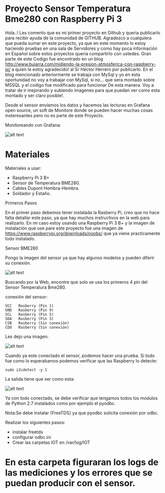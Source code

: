 #  Proyecto Sensor Temperatura Bme280 con Raspberry Pi 3

Hola..! Les comento que es mi primer proyecto en Github y queria publicarlo para recibir ayuda de la comunidad de GITHUB.
Agradezco a cualquiera que pueda sumar en este proyecto, ya que en este momento lo estoy haciendo pruebas en una sala de Servidores y como hay poca información en Español sobre estos proyectos queria compartirlo con ustedes.
Gran parte de este Codigo fue encontrado en un blog http://www.bujarra.com/midiendo-la-presion-atmosferica-con-raspberry-pi/ a quien le estoy agradecido! al Sr Héctor Herrero por publicarlo.
En el blog mencionado anteriormente se trabaja con MySql y yo en esta oportunidad no voy a trabajar con MySql, si no... que sera montado sobre MSSQL y el codigo fue modificado para funcionar De esta manera.
Voy a tratar de ir mejorando y subiendo imagenes para que puedan ver como esta montado y ser claro posible!.


Desde el sensor envíamos los datos y hacemos las lecturas en Grafana open source, un soft de Monitore donde se pueden hacer muchas cosas insteresantes pero no es parte de este Proyecto.

Monitoreando con Grafana:

![alt text](https://github.com/ivoxdavanzo/SensorTemperaturaBme280/blob/master/Imagenes/MonitorGrafana.JPG)

Materiales
===========

Materiales a usar:

- Raspberry Pi 3 B+
- Sensor de Temperatura BME280.
- Cables Dupont Hembra-Hembra.
- Soldador y Estaño.


Primeros Pasos

En el primer paso debemos tener instalada la Rasberry Pi, creo que no hace falta detallar este paso, ya que hay muchos instructivos en la web para realizarlo.
En mi caso estoy usando una Raspberry Pi 3 B+ y la imagen de instalación que use pare este proyecto fue una imagen de https://www.raspberrypi.org/downloads/noobs/ que ya viene practicamente todo instalado.

Sensor BME280

Pongo la imagen del sensor ya que hay algunos modelos y pueden diferir su conexión.

![alt text](https://github.com/ivoxdavanzo/SensorTemperaturaBme280/blob/master/Imagenes/CapturaSensorBME280.JPG)

Buscando por la Web, encontre que solo se usa los primeros 4 pin del Sensor Temperatura Bme280.

conexión del sensor:

```
VCC   Rasberry (Pin 1)
GND   Rasberry (Pin 9)
SCL   Rasberry (Pin 5)
SDA   Rasberry (Pin 3)
CSB   Rasberry (Sin conexión)
CDO   Rasberry (Sin conexión)
```
Les dejo una imagen:

![alt text](https://github.com/ivoxdavanzo/SensorTemperaturaBme280/blob/master/Imagenes/Configuraci%C3%B3n%20pin.JPG)

Cuando ya este conectado el sensor, podemos hacer una prueba. Si todo fue como lo esperabamos podemos verificar que las Raspberry lo detecte:
```
sudo i2cdetect -y 1
```

La salida tiene que ser como esta:

![alt text](https://github.com/ivoxdavanzo/SensorTemperaturaBme280/blob/master/Imagenes/Inkedi2cdetect_LI.jpg)

Ya con todo conectado, se debe verificar que tengamos todos los modulos de Python 2.7 instalados como por ejemplo el pyodbc.

Nota:Se debe instalar {FreeTDS} ya que pyodbc solicita conexión por odbc.

Realizar los siguientes pasos:
- instalar freetds
- configurar odbc.ini
- Crear las carpetas IOT en /var/log/IOT
# En esta carpeta figuraran los logs de las mediciones y los errores que se puedan producir con el sensor.
